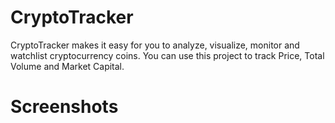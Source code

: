 # CryptoTracker
CryptoTracker makes it easy for you to analyze, visualize, monitor and watchlist cryptocurrency coins. You can use this project to track Price, Total Volume and Market Capital.

# Screenshots



